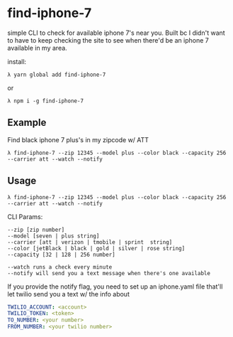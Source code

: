 # find-iphone-7
simple CLI to check for available iphone 7's near you. Built bc I didn't want to have to keep checking the site to see when there'd be an iphone 7 available in my area. 

install: 

```shell
λ yarn global add find-iphone-7
```
or

```shell
λ npm i -g find-iphone-7
```

## Example
Find black iphone 7 plus's in my zipcode w/ ATT

```shell
λ find-iphone-7 --zip 12345 --model plus --color black --capacity 256 --carrier att --watch --notify
```

## Usage

```shell
λ find-iphone-7 --zip 12345 --model plus --color black --capacity 256 --carrier att --watch --notify
```

CLI Params: 
```
--zip [zip number]
--model [seven | plus string]
--carrier [att | verizon | tmobile | sprint  string]
--color [jetBlack | black | gold | silver | rose string]
--capacity [32 | 128 | 256 number]

--watch runs a check every minute
--notify will send you a text message when there's one available
```


If you provide the notify flag, you need to set up an iphone.yaml file that'll let twilio send you a text w/ the info about

```yaml
TWILIO_ACCOUNT: <account>
TWILIO_TOKEN: <token>
TO_NUMBER: <your number>
FROM_NUMBER: <your twilio number>
```

